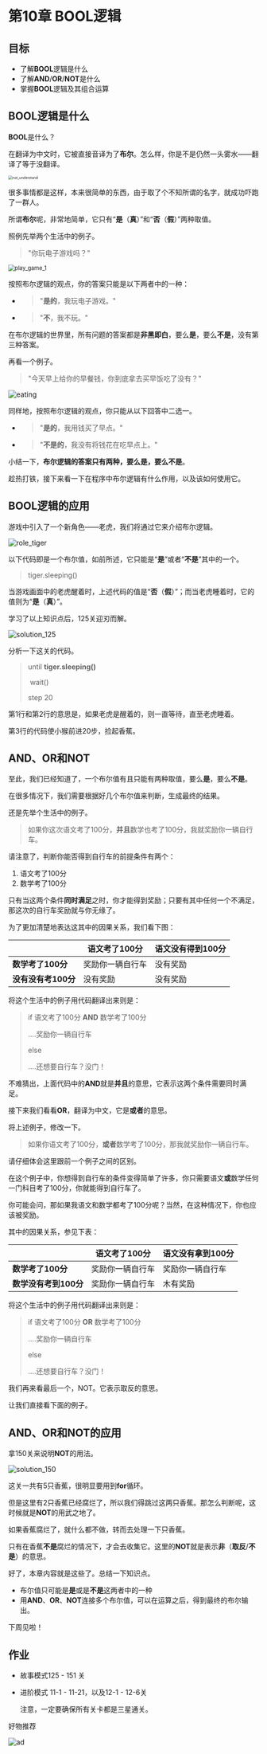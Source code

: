 # 第10章 BOOL逻辑

## 目标

* 了解**BOOL**逻辑是什么
* 了解**AND**/**OR**/**NOT**是什么
* 掌握**BOOL**逻辑及其组合运算



## BOOL逻辑是什么

**BOOL**是什么？

在翻译为中文时，它被直接音译为了**布尔**。怎么样，你是不是仍然一头雾水——翻译了等于没翻译。

<img src="https://github.com/icuic/cm/raw/master/image/13_bool/not_understand.jpg" alt="not_understand" style="zoom:50%;" />

很多事情都是这样，本来很简单的东西，由于取了个不知所谓的名字，就成功吓跑了一群人。

所谓**布尔**呢，非常地简单，它只有“**是**（**真**）”和“**否**（**假**）”两种取值。

照例先举两个生活中的例子。

> "你玩电子游戏吗？"

<img src="https://github.com/icuic/cm/raw/master/image/13_bool/play_game_1.gif" alt="play_game_1" style="zoom:80%;" />

按照布尔逻辑的观点，你的答案只能是以下两者中的一种：

- > "**是的**，我玩电子游戏。"

- > "**不**，我不玩。"

在布尔逻辑的世界里，所有问题的答案都是**非黑即白**，要么**是**，要么**不是**，没有第三种答案。

再看一个例子。

> "今天早上给你的早餐钱，你到底拿去买早饭吃了没有？"

![eating](https://github.com/icuic/cm/raw/master/image/13_bool/eating.gif)

同样地，按照布尔逻辑的观点，你只能从以下回答中二选一。

- > "**是的**，我用钱买了早点。"

- > "**不是的**，我没有将钱花在吃早点上。"

小结一下，**布尔逻辑的答案只有两种，要么是，要么不是**。

趁热打铁，接下来看一下在程序中布尔逻辑有什么作用，以及该如何使用它。



## BOOL逻辑的应用

游戏中引入了一个新角色——老虎，我们将通过它来介绍布尔逻辑。

![role_tiger](https://github.com/icuic/cm/raw/master/image/13_bool/role_tiger.png)

以下代码即是一个布尔值，如前所述，它只能是“**是**”或者“**不是**”其中的一个。

> tiger.sleeping()

当游戏画面中的老虎醒着时，上述代码的值是“**否**（**假**）”；而当老虎睡着时，它的值则为“**是**（**真**）”。

学习了以上知识点后，125关迎刃而解。

![solution_125](https://github.com/icuic/cm/raw/master/image/13_bool/solution_125.gif)

分析一下这关的代码。

> until **tiger.sleeping()**
>
> ​    wait()
>
> step 20

第1行和第2行的意思是，如果老虎是醒着的，则一直等待，直至老虎睡着。

第3行的代码使小猴前进20步，捡起香蕉。



## AND、OR和NOT

至此，我们已经知道了，一个布尔值有且只能有两种取值，要么**是**，要么**不是**。

在很多情况下，我们需要根据好几个布尔值来判断，生成最终的结果。

还是先举个生活中的例子。

> 如果你这次语文考了100分，**并且**数学也考了100分，我就奖励你一辆自行车。

请注意了，判断你能否得到自行车的前提条件有两个：

1. 语文考了100分
2. 数学考了100分

只有当这两个条件**同时满足**之时，你才能得到奖励；只要有其中任何一个不满足，那这次的自行车奖励就与你无缘了。

为了更加清楚地表达这其中的因果关系，我们看下图：

|                     | 语文考了100分    | 语文没有得到100分 |
| ------------------- | ---------------- | ----------------- |
| **数学考了100分**   | 奖励你一辆自行车 | 没有奖励          |
| **没有没有考100分** | 没有奖励         | 没有奖励          |

将这个生活中的例子用代码翻译出来则是：

> if 语文考了100分 **AND** 数学考了100分
>
> ....奖励你一辆自行车
>
> else
>
> ....还想要自行车？没门！

不难猜出，上面代码中的**AND**就是**并且**的意思，它表示这两个条件需要同时满足。



接下来我们看看**OR**，翻译为中文，它是**或者**的意思。

将上述例子，修改一下。

> 如果你语文考了100分，**或者**数学考了100分，那我就奖励你一辆自行车。

请仔细体会这里跟前一个例子之间的区别。

在这个例子中，你想得到自行车的条件变得简单了许多，你只需要语文**或**数学任何一门科目考了100分，你就能得到自行车了。

你可能会问，那如果我语文和数学都考了100分呢？当然，在这种情况下，你也应该被奖励。

其中的因果关系，参见下表：

|                       | 语文考了100分    | 语文没有拿到100分 |
| --------------------- | ---------------- | ----------------- |
| **数学考了100分**     | 奖励你一辆自行车 | 奖励你一辆自行车  |
| **数学没有考到100分** | 奖励你一辆自行车 | 木有奖励          |

将这个生活中的例子用代码翻译出来则是：

> if 语文考了100分 **OR** 数学考了100分
>
> ....奖励你一辆自行车
>
> else
>
> ....还想要自行车？没门！



我们再来看最后一个，NOT。它表示取反的意思。

让我们直接看下面的例子。



## AND、OR和NOT的应用

拿150关来说明**NOT**的用法。

![solution_150](https://github.com/icuic/cm/raw/master/image/13_bool/solution_150.gif)

这关一共有5只香蕉，很明显要用到**for**循环。

但是这里有2只香蕉已经腐烂了，所以我们得跳过这两只香蕉。那怎么判断呢，这时候就是**NOT**的用武之地了。

如果香蕉腐烂了，就什么都不做，转而去处理一下只香蕉。

只有在香蕉**不是**腐烂的情况下，才会去收集它。这里的**NOT**就是表示**非**（**取反**/**不是**）的意思。



好了，本章内容就是这些了。总结一下知识点。

- 布尔值只可能是**是**或是**不是**这两者中的一种
- 用**AND**、**OR**、**NOT**连接多个布尔值，可以在运算之后，得到最终的布尔输出。

下周见啦！



## 作业

- 故事模式125 - 151 关

- 进阶模式 11-1 - 11-21，以及12-1 - 12-6关

  注意，一定要确保所有关卡都是三星通关。



好物推荐

![ad](https://github.com/icuic/cm/raw/master/image/13_bool/ad.png)